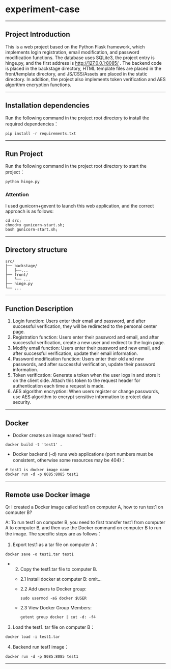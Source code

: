 # experiment-case

<hr>

## Project Introduction

This is a web project based on the Python Flask framework, which implements login registration, email modification, and password modification functions. The database uses SQLite3, the project entry is hinge.py, and the first address is http://127.0.0.1:8085/ . The backend code is placed in the backstage directory, HTML template files are placed in the front/template directory, and JS/CSS/Assets are placed in the static directory. In addition, the project also implements token verification and AES algorithm encryption functions.

<hr>

## Installation dependencies

Run the following command in the project root directory to install the required dependencies：

```
pip install -r requirements.txt
```

<hr>

## Run Project

Run the following command in the project root directory to start the project：

```
python hinge.py
```

### Attention

I used gunicorn+gevent to launch this web application, and the correct approach is as follows:

```
cd src;
chmod+x gunicorn-start.sh;
bash gunicorn-start.sh;
```

<hr>

## Directory structure

```
src/
├── backstage/
│   ├──...
├── front/
│   └── ...
├── hinge.py
└── ...
```

<hr>

## Function Description

1. Login function: Users enter their email and password, and after successful verification, they will be redirected to the personal center page.
2. Registration function: Users enter their password and email, and after successful verification, create a new user and redirect to the login page.
3. Modify email function: Users enter their password and new email, and after successful verification, update their email information.
4. Password modification function: Users enter their old and new passwords, and after successful verification, update their password information.
5. Token verification: Generate a token when the user logs in and store it on the client side. Attach this token to the request header for authentication each time a request is made.
6. AES algorithm encryption: When users register or change passwords, use AES algorithm to encrypt sensitive information to protect data security.

<hr>

## Docker

- Docker creates an image named 'test1':

```
docker build -t 'test1' .
```

- Docker backend (-d) runs web applications (port numbers must be consistent, otherwise some resources may be 404)：

```
# test1 is docker image name
docker run -d -p 8085:8085 test1
```

<hr>

## Remote use Docker image

Q: I created a Docker image called test1 on computer A, how to run test1 on computer B?

A: To run test1 on computer B, you need to first transfer test1 from computer A to computer B, and then use the Docker command on computer B to run the image.
The specific steps are as follows：

1. Export test1 as a tar file on computer A：

```
docker save -o test1.tar test1
```

- 2. Copy the test1.tar file to computer B.

  - 2.1 Install docker at computer B:
    omit...

  - 2.2 Add users to Docker group:

    ```
    sudo usermod -aG docker $USER
    ```

  - 2.3 View Docker Group Members:
    ```
    getent group docker | cut -d: -f4
    ```

3. Load the test1. tar file on computer B：

```
docker load -i test1.tar
```

4. Backend run test1 image：

```
docker run -d -p 8085:8085 test1
```

<hr>
